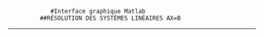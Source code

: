                 #Interface graphique Matlab
             ##RÉSOLUTION DES SYSTÈMES LINÉAIRES AX=B
***             


